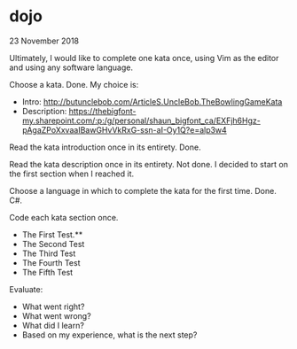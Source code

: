 
# dojo

23 November 2018

Ultimately, I would like to complete one kata once, using Vim as the editor and using any software language.

Choose a kata. Done. My choice is:

* Intro: http://butunclebob.com/ArticleS.UncleBob.TheBowlingGameKata
* Description: https://thebigfont-my.sharepoint.com/:p:/g/personal/shaun_bigfont_ca/EXFjh6Hgz-pAgaZPoXxvaaIBawGHvVkRxG-ssn-aI-Oy1Q?e=alp3w4

Read the kata introduction once in its entirety. Done.

Read the kata description once in its entirety. Not done. I decided to start on the first section when I reached it.

Choose a language in which to complete the kata for the first time. Done. C#.

Code each kata section once. 

* The First Test.**
* The Second Test
* The Third Test
* The Fourth Test
* The Fifth Test

Evaluate: 

* What went right? 
* What went wrong? 
* What did I learn? 
* Based on my experience, what is the next step?
